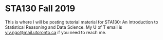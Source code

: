 # STA130 Fall 2019 

This is where I will be posting tutorial material for STA130: An Introduction to Statistical Reasoning and Data Science. 
My U of T email is viv.ngo@mail.utoronto.ca if you need to reach me.
